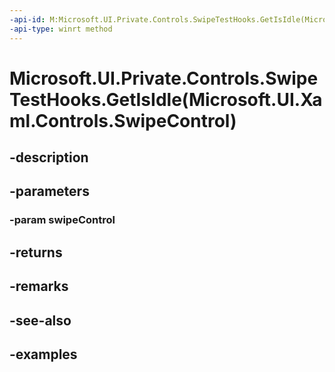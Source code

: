 ```yaml
---
-api-id: M:Microsoft.UI.Private.Controls.SwipeTestHooks.GetIsIdle(Microsoft.UI.Xaml.Controls.SwipeControl)
-api-type: winrt method
---
```


# Microsoft.UI.Private.Controls.SwipeTestHooks.GetIsIdle(Microsoft.UI.Xaml.Controls.SwipeControl)

<!--
public static bool GetIsIdle (Microsoft.UI.Xaml.Controls.SwipeControl swipeControl);
-->


## -description

## -parameters

### -param swipeControl

## -returns

## -remarks

## -see-also

## -examples


